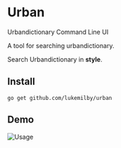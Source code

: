 # Urban
Urbandictionary Command Line UI

A tool for searching urbandictionary.

Search Urbandictionary in **style**.

## Install

```
go get github.com/lukemilby/urban
```

## Demo
![Usage](WAP.gif)
